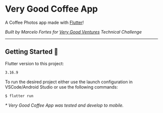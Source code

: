 # Very Good Coffee App

A Coffee Photos app made with [Flutter]('https://flutter.dev/')!

_Built by Marcelo Fortes for [Very Good Ventures]('https://verygood.ventures/') Technical Challenge_

---

## Getting Started 🚀
Flutter version to this project: 
```sh
3.16.9

```

To run the desired project either use the launch configuration in VSCode/Android Studio or use the following commands:

```sh
$ flutter run
```

_* Very Good Coffee App was tested and develop to mobile._
